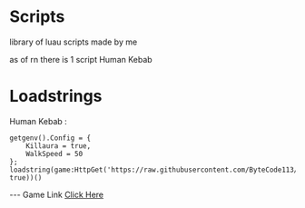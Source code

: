 # Scripts

library of luau scripts made by me

as of rn there is 1 script
Human Kebab

# Loadstrings

Human Kebab :
```
getgenv().Config = { 
    Killaura = true,
    WalkSpeed = 50
}; 
loadstring(game:HttpGet('https://raw.githubusercontent.com/ByteCode113/Scripts/refs/heads/main/deletekebabs.luau', true))()
```
--- Game Link [Click Here](https://www.roblox.com/games/88339269113204/Human-Kebabs)
